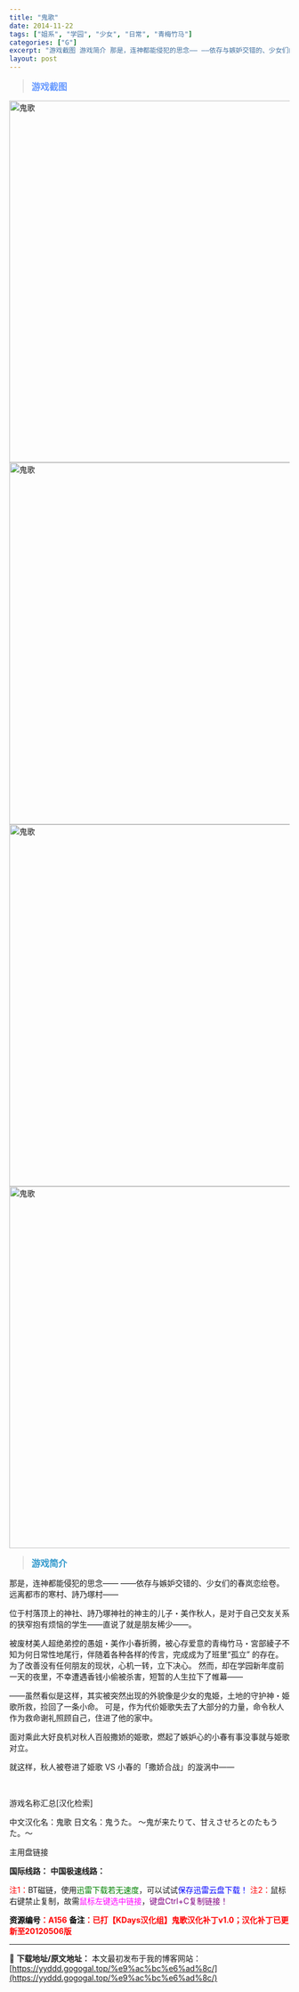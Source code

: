 ```yaml
---
title: "鬼歌"
date: 2014-11-22
tags: ["姐系", "学园", "少女", "日常", "青梅竹马"]
categories: ["G"]
excerpt: "游戏截图 游戏简介 那是，连神都能侵犯的思念—— ——依存与嫉妒交错的、少女们的春岚恋绘卷。远离都市的寒村、詩乃塚村—— 位于村落顶上的神社、詩乃塚神社的神主的儿子・美作秋人，是对于自己交友关系的狭窄抱有烦恼的学生——直说了就是朋友稀少——。 被废材美人超绝弟控的愚姐・美作小春折腾，被心存爱意的青梅&hellip;"
layout: post
---
```


<div>
<blockquote><b><span style="font-size: 12pt; color: #6699ff;">游戏截图</span></b></blockquote>
<div><img title="点击放大" src="https://yyddd.gogogal.top/wp-content/uploads/2025/04/20250429_6810feb6861fe.webp" alt="鬼歌" width="650" /></div>
<div><img title="点击放大" src="https://yyddd.gogogal.top/wp-content/uploads/2025/04/20250429_6810feb98ada9.webp" alt="鬼歌" width="650" /></div>
<div><img title="点击放大" src="https://yyddd.gogogal.top/wp-content/uploads/2025/04/20250429_6810febb57319.webp" alt="鬼歌" width="650" /></div>
<div><img title="点击放大" src="https://yyddd.gogogal.top/wp-content/uploads/2025/04/20250429_6810febe25ba8.webp" alt="鬼歌" width="650" /></div>
<blockquote><b><span style="font-size: 12pt; color: #3399cc;">游戏简介</span></b></blockquote>
<div>那是，连神都能侵犯的思念——
——依存与嫉妒交错的、少女们的春岚恋绘卷。远离都市的寒村、詩乃塚村——

位于村落顶上的神社、詩乃塚神社的神主的儿子・美作秋人，是对于自己交友关系的狭窄抱有烦恼的学生——直说了就是朋友稀少——。

被废材美人超绝弟控的愚姐・美作小春折腾，被心存爱意的青梅竹马・宮部綾子不知为何日常性地尾行，伴随着各种各样的传言，完成成为了班里“孤立” 的存在。为了改善没有任何朋友的现状，心机一转，立下决心。
然而，却在学园新年度前一天的夜里，不幸遭遇香钱小偷被杀害，短暂的人生拉下了帷幕——

——虽然看似是这样，其实被突然出现的外貌像是少女的鬼姫，土地的守护神・姫歌所救，捡回了一条小命。
可是，作为代价姫歌失去了大部分的力量，命令秋人作为救命谢礼照顾自己，住进了他的家中。

面对乘此大好良机对秋人百般撒娇的姫歌，燃起了嫉妒心的小春有事没事就与姫歌对立。

就这样，秋人被卷进了姫歌 VS 小春的「撒娇合战」的漩涡中——

</div>
&nbsp;

游戏名称汇总[汉化检索]

中文汉化名：鬼歌
日文名：鬼うた。 〜鬼が来たりて、甘えさせろとのたもうた。〜

</div>
<div class="panel panel-primary">
<div class="panel-heading">主用盘链接</div>
<div class="panel-body">

<b>国际线路：</b>
<b>中国极速线路：</b>


<span style="color: #ff0000;">注1：</span>BT磁链，使用<span style="color: #008000;">迅雷下载若无速度</span>，可以试试<span style="color: #0000ff;">保存迅雷云盘下载！</span>
<span style="color: #ff0000;">注2：</span>鼠标右键禁止复制，故需<span style="color: #ff00ff;">鼠标左键选中链接</span>，<span style="color: #800080;">键盘Ctrl+C复制链接！</span>

</div>
<div class="panel-footer"><span style="color: #ff0000;"><b><span style="color: #000000;">资源编号</span>：A156</b></span>
<span style="color: #ff0000;"><b><span style="color: #000000;">备注</span>：已打【KDays汉化组】鬼歌汉化补丁v1.0；汉化补丁已更新至20120506版</b></span></div>
</div>

---
📖 **下载地址/原文地址：** 本文最初发布于我的博客网站：[https://yyddd.gogogal.top/%e9%ac%bc%e6%ad%8c/](https://yyddd.gogogal.top/%e9%ac%bc%e6%ad%8c/)
